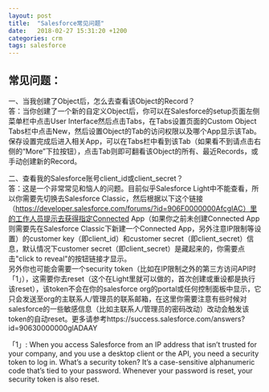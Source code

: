 ```yaml
---
layout: post
title:  "Salesforce常见问题"
date:   2018-02-27 15:31:20 +1200
categories: crm
tags: salesforce
---
```

## 常见问题：  

一、当我创建了Object后，怎么去查看该Object的Record？  
答：当你创建了一个新的自定义Object后，你可以在Salesforce的setup页面左侧菜单栏中点击User Interface然后点击Tabs，在Tabs设置页面的Custom Object Tabs栏中点击New，然后设置Object的Tab的访问权限以及哪个App显示该Tab。保存设置完成后进入相关App，可以在Tabs栏中看到该Tab（如果看不到请点击右侧的“More”下拉按钮），点击Tab则即可翻看该Object的所有、最近Records，或手动创建新的Record。  

二、查看我的Salesforce账号client_id或client_secret？  
答：这是一个非常常见和恼人的问题。目前似乎Salesforce Light中不能查看，所以你需要先切换去Salesforce Classic，然后根据以下这个链接（https://developer.salesforce.com/forums/?id=906F0000000AfcgIAC）里的工作人员提示去获得指定Connected App（如果你之前未创建Connected App则需要先在Salesforce Classic下新建一个Connected App，另外注意IP限制等设置）的customer key（即client_id）和customer secret（即client_secret）信息，默认情况下customer secret（即client_secret）是藏起来的，你需要点击"click to reveal"的按钮链接才显示。  
另外你也可能会需要一个security token（比如在IP限制之外的第三方访问API时「1」），这需要你去reset（这个在Light里就可以做的，首次创建或重设都是执行该reset），该token不会在你的salesforce org的portal或任何控制面板中显示，它只会发送至org的主联系人/管理员的联系邮箱，在这里你需要注意有些时候对salesforce的一些敏感信息（比如主联系人/管理员的密码改动）改动会触发该token的自动reset。更多请参考https://success.salesforce.com/answers?id=90630000000glADAAY  
  
  
「1」: When you access Salesforce from an IP address that isn’t trusted for your company, and you use a desktop client or the API, you need a security token to log in. What’s a security token? It’s a case-sensitive alphanumeric code that’s tied to your password. Whenever your password is reset, your security token is also reset.  
